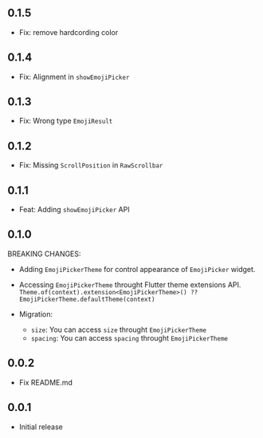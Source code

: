 ## 0.1.5
- Fix: remove hardcording color

## 0.1.4
- Fix: Alignment in `showEmojiPicker`

## 0.1.3
- Fix: Wrong type `EmojiResult`

## 0.1.2
- Fix: Missing `ScrollPosition` in `RawScrollbar`

## 0.1.1
- Feat: Adding `showEmojiPicker` API

## 0.1.0
BREAKING CHANGES:
- Adding `EmojiPickerTheme` for control appearance of `EmojiPicker` widget.
- Accessing `EmojiPickerTheme` throught Flutter theme extensions API. `Theme.of(context).extension<EmojiPickerTheme>() ?? EmojiPickerTheme.defaultTheme(context)`

- Migration:
  - `size`: You can access `size` throught `EmojiPickerTheme`  
  - `spacing`: You can access `spacing` throught `EmojiPickerTheme`

## 0.0.2

- Fix README.md

## 0.0.1

* Initial release
